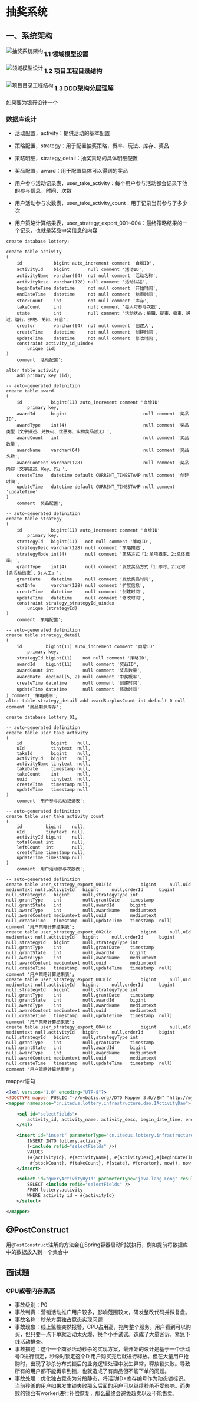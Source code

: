 # 抽奖系统

## 一、系统架构

<img src="https://notetuchuang-1305953527.cos.ap-chengdu.myqcloud.com/images/%E6%8A%BD%E5%A5%96%E7%B3%BB%E7%BB%9F/%E6%8A%BD%E5%A5%96%E7%B3%BB%E7%BB%9F%E6%9E%B6%E6%9E%84.png" align="left" alt="抽奖系统架构">



### 1.1 领域模型设置

<img src="https://notetuchuang-1305953527.cos.ap-chengdu.myqcloud.com/images/%E6%8A%BD%E5%A5%96%E7%B3%BB%E7%BB%9F/%E9%A2%86%E5%9F%9F%E6%A8%A1%E5%9E%8B%E8%AE%BE%E8%AE%A1.png" align="left" alt="领域模型设计">



### 1.2 项目工程目录结构

<img src="https://notetuchuang-1305953527.cos.ap-chengdu.myqcloud.com/images/%E6%8A%BD%E5%A5%96%E7%B3%BB%E7%BB%9F/%E9%A1%B9%E7%9B%AE%E5%B7%A5%E7%A8%8B%E7%9B%AE%E5%BD%95%E7%BB%93%E6%9E%84.png" align="left" alt="项目目录工程结构"> 





































### 1.3 DDD架构分层理解

如果要为银行设计一个











### 数据库设计

+ 活动配置，activity：提供活动的基本配置

+ 策略配置，strategy：用于配置抽奖策略，概率、玩法、库存、奖品

+ 策略明细，strategy_detail：抽奖策略的具体明细配置
+ 奖品配置，award：用于配置具体可以得到的奖品
+ 用户参与活动记录表，user_take_activity：每个用户参与活动都会记录下他的参与信息，时间、次数
+ 用户活动参与次数表，user_take_activity_count：用于记录当前参与了多少次
+ 用户策略计算结果表，user_strategy_export_001~004：最终策略结果的一个记录，也就是奖品中奖信息的内容

```mysql
create database lottery;

create table activity
(
    id            bigint auto_increment comment '自增ID',
    activityId    bigint       null comment '活动ID',
    activityName  varchar(64)  not null comment '活动名称',
    activityDesc  varchar(128) null comment '活动描述',
    beginDateTime datetime     not null comment '开始时间',
    endDateTime   datetime     not null comment '结束时间',
    stockCount    int          not null comment '库存',
    takeCount     int          null comment '每人可参与次数',
    state         int          null comment '活动状态：编辑、提审、撤审、通过、运行、拒绝、关闭、开启',
    creator       varchar(64)  not null comment '创建人',
    createTime    datetime     not null comment '创建时间',
    updateTime    datetime     not null comment '修改时间',
    constraint activity_id_uindex
        unique (id)
)
    comment '活动配置';

alter table activity
    add primary key (id);

-- auto-generated definition
create table award
(
    id           bigint(11) auto_increment comment '自增ID'
        primary key,
    awardId      bigint                             null comment '奖品ID',
    awardType    int(4)                             null comment '奖品类型（文字描述、兑换码、优惠券、实物奖品暂无）',
    awardCount   int                                null comment '奖品数量',
    awardName    varchar(64)                        null comment '奖品名称',
    awardContent varchar(128)                       null comment '奖品内容「文字描述、Key、码」',
    createTime   datetime default CURRENT_TIMESTAMP null comment '创建时间',
    updateTime   datetime default CURRENT_TIMESTAMP null comment 'updateTime'
)
    comment '奖品配置';

-- auto-generated definition
create table strategy
(
    id           bigint(11) auto_increment comment '自增ID'
        primary key,
    strategyId   bigint(11)   not null comment '策略ID',
    strategyDesc varchar(128) null comment '策略描述',
    strategyMode int(4)       null comment '策略方式「1:单项概率、2:总体概率」',
    grantType    int(4)       null comment '发放奖品方式「1:即时、2:定时[含活动结束]、3:人工」',
    grantDate    datetime     null comment '发放奖品时间',
    extInfo      varchar(128) null comment '扩展信息',
    createTime   datetime     null comment '创建时间',
    updateTime   datetime     null comment '修改时间',
    constraint strategy_strategyId_uindex
        unique (strategyId)
)
    comment '策略配置';

-- auto-generated definition
create table strategy_detail
(
    id         bigint(11) auto_increment comment '自增ID'
        primary key,
    strategyId bigint(11)    not null comment '策略ID',
    awardId    bigint(11)    null comment '奖品ID',
    awardCount int           null comment '奖品数量',
    awardRate  decimal(5, 2) null comment '中奖概率',
    createTime datetime      null comment '创建时间',
    updateTime datetime      null comment '修改时间'
) comment '策略明细';
alter table strategy_detail add awardSurplusCount int default 0 null comment '奖品剩余库存';
```



```mysql
create database lottery_01;

-- auto-generated definition
create table user_take_activity
(
    id           bigint    null,
    uId          tinytext  null,
    takeId       bigint    null,
    activityId   bigint    null,
    activityName tinytext  null,
    takeDate     timestamp null,
    takeCount    int       null,
    uuid         tinytext  null,
    createTime   timestamp null,
    updateTime   timestamp null
)
    comment '用户参与活动记录表';

-- auto-generated definition
create table user_take_activity_count
(
    id         bigint    null,
    uId        tinytext  null,
    activityId bigint    null,
    totalCount int       null,
    leftCount  int       null,
    createTime timestamp null,
    updateTime timestamp null
)
    comment '用户活动参与次数表';

-- auto-generated definition
create table user_strategy_export_001(id           bigint     null,uId          mediumtext null,activityId   bigint     null,orderId      bigint     null,strategyId   bigint     null,strategyType int        null,grantType    int        null,grantDate    timestamp  null,grantState   int        null,awardId      bigint     null,awardType    int        null,awardName    mediumtext null,awardContent mediumtext null,uuid         mediumtext null,createTime   timestamp  null,updateTime   timestamp  null) comment '用户策略计算结果表';
create table user_strategy_export_002(id           bigint     null,uId          mediumtext null,activityId   bigint     null,orderId      bigint     null,strategyId   bigint     null,strategyType int        null,grantType    int        null,grantDate    timestamp  null,grantState   int        null,awardId      bigint     null,awardType    int        null,awardName    mediumtext null,awardContent mediumtext null,uuid         mediumtext null,createTime   timestamp  null,updateTime   timestamp  null) comment '用户策略计算结果表';
create table user_strategy_export_003(id           bigint     null,uId          mediumtext null,activityId   bigint     null,orderId      bigint     null,strategyId   bigint     null,strategyType int        null,grantType    int        null,grantDate    timestamp  null,grantState   int        null,awardId      bigint     null,awardType    int        null,awardName    mediumtext null,awardContent mediumtext null,uuid         mediumtext null,createTime   timestamp  null,updateTime   timestamp  null) comment '用户策略计算结果表';
create table user_strategy_export_004(id           bigint     null,uId          mediumtext null,activityId   bigint     null,orderId      bigint     null,strategyId   bigint     null,strategyType int        null,grantType    int        null,grantDate    timestamp  null,grantState   int        null,awardId      bigint     null,awardType    int        null,awardName    mediumtext null,awardContent mediumtext null,uuid         mediumtext null,createTime   timestamp  null,updateTime   timestamp  null) comment '用户策略计算结果表';
```





mapper语句

```xml
<?xml version="1.0" encoding="UTF-8"?>
<!DOCTYPE mapper PUBLIC "-//mybatis.org//DTD Mapper 3.0//EN" "http://mybatis.org/dtd/mybatis-3-mapper.dtd">
<mapper namespace="cn.itedus.lottery.infrastructure.dao.IActivityDao">

    <sql id="selectFields">
        activity_id, activity_name, activity_desc, begin_date_time, end_date_time, stock_count, take_count, state, creator, create_time, update_time
    </sql>

    <insert id="insert" parameterType="cn.itedus.lottery.infrastructure.po.Activity">
        INSERT INTO lottery.activity
        (<include refid="selectFields" />)
        VALUES
        (#{activityId}, #{activityName}, #{activityDesc},#{beginDateTime}, #{endDateTime},
         #{stockCount}, #{takeCount}, #{state}, #{creator}, now(), now())
    </insert>

    <select id="queryActivityById" parameterType="java.lang.Long" resultType="cn.itedus.lottery.infrastructure.po.Activity">
        SELECT <include refid="selectFields" />
        FROM lottery.activity
        WHERE activity_id = #{activityId}
    </select>

</mapper>
```



## @PostConstruct

用`@PostConstruct`注解的方法会在Spring容器启动时就执行，例如提前将数据库中的数据放入到一个集合中





## 面试题 

### CPU或者内存飙高

+ 事故级别：P0
+ 事故判责：营销活动推广用户较多，影响范围较大，研发整改代码并做复盘。
+ 事故名称：秒杀方案独占竞态实现问题
+ 事故现象：线上监控突然报警，CPU占用高，拖垮整个服务。用户看到可以购买，但只要一点下单就活动太火爆，换个小手试试。造成了大量客诉，紧急下线活动排查。
+ 事故描述：这个一个商品活动秒杀的实现方案，最开始的设计是基于一个活动号D进行锁定，秒杀时锁定这个D,用户购买完后就进行释放。但在大量用户抢购时，出现了秒杀分布式锁后的业务逻辑处理中发生异常，释放锁失败。导致所有的用户都不能再拿到锁，也就造成了有商品但不能下单的问题。
+ 事故处理：优化独占竞态为分段静态，将活动ID+库存编号作为动态锁标识。当前秒杀的用户如果发生锁失败那么后面的用户可以继续秒杀不受影响。而失败的锁会有workeri进行补偿恢复，那么最终会避免超卖以及不能售卖。